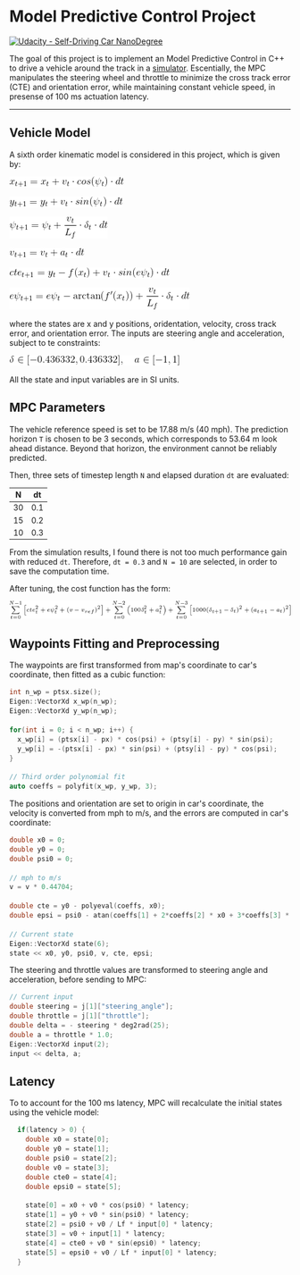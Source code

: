 # Model Predictive Control Project
[![Udacity - Self-Driving Car NanoDegree](https://s3.amazonaws.com/udacity-sdc/github/shield-carnd.svg)](http://www.udacity.com/drive)

The goal of this project is to implement an Model Predictive Control in C++ to drive a vehicle around the track in a [simulator](https://github.com/udacity/self-driving-car-sim). Escentially, the MPC manipulates the steering wheel and throttle to minimize the cross track error (CTE) and orientation error, while maintaining constant vehicle speed, in presense of 100 ms actuation latency.

[//]: # (Image References)

[image1]: ./images/x.png
[image2]: ./images/y.png
[image3]: ./images/psi.png
[image4]: ./images/v.png
[image5]: ./images/cte.png
[image6]: ./images/epsi.png
[image7]: ./images/input.png
[image8]: ./images/cost_fun.png

---

## Vehicle Model

A sixth order kinematic model is considered in this project, which is given by:

![alt text][image1]

![alt text][image2]

![alt text][image3]

![alt text][image4]

![alt text][image5]

![alt text][image6]

where the states are x and y positions, oridentation, velocity, cross track error, and orientation error. The inputs are steering angle and acceleration, subject to te constraints:

![alt text][image7]

All the state and input variables are in SI units.

## MPC Parameters

The vehicle reference speed is set to be 17.88 m/s (40 mph). The prediction horizon `T` is chosen to be 3 seconds, which corresponds to 53.64 m look ahead distance. Beyond that horizon, the environment cannot be reliably predicted.

Then, three sets of timestep length `N` and elapsed duration `dt` are evaluated:

| N   | dt    | 
|:---:|:-----:| 
| 30  | 0.1   | 
| 15  | 0.2   | 
| 10  | 0.3   | 

From the simulation results, I found there is not too much performance gain with reduced `dt`. Therefore, `dt = 0.3` and `N = 10` are selected, in order to save the computation time.

After tuning, the cost function has the form:

![alt text][image8]

## Waypoints Fitting and Preprocessing

The waypoints are first transformed from map's coordinate to car's coordinate, then fitted as a cubic function:
```cpp
int n_wp = ptsx.size();
Eigen::VectorXd x_wp(n_wp);
Eigen::VectorXd y_wp(n_wp);

for(int i = 0; i < n_wp; i++) {
  x_wp[i] = (ptsx[i] - px) * cos(psi) + (ptsy[i] - py) * sin(psi);
  y_wp[i] = -(ptsx[i] - px) * sin(psi) + (ptsy[i] - py) * cos(psi);
}

// Third order polynomial fit
auto coeffs = polyfit(x_wp, y_wp, 3);
```

The positions and orientation are set to origin in car's coordinate, the velocity is converted from mph to m/s, and the errors are computed in car's coordinate:
```cpp
double x0 = 0;
double y0 = 0;
double psi0 = 0;

// mph to m/s
v = v * 0.44704;

double cte = y0 - polyeval(coeffs, x0);
double epsi = psi0 - atan(coeffs[1] + 2*coeffs[2] * x0 + 3*coeffs[3] * pow(x0, 2));

// Current state
Eigen::VectorXd state(6);
state << x0, y0, psi0, v, cte, epsi;
```

The steering and throttle values are transformed to steering angle and acceleration, before sending to MPC:
```cpp
// Current input
double steering = j[1]["steering_angle"];
double throttle = j[1]["throttle"];
double delta = - steering * deg2rad(25);
double a = throttle * 1.0;
Eigen::VectorXd input(2);
input << delta, a;
```

## Latency

To to account for the 100 ms latency, MPC will recalculate the initial states using the vehicle model:
```cpp
  if(latency > 0) {
    double x0 = state[0];
    double y0 = state[1];
    double psi0 = state[2];
    double v0 = state[3];
    double cte0 = state[4];
    double epsi0 = state[5];

    state[0] = x0 + v0 * cos(psi0) * latency;
    state[1] = y0 + v0 * sin(psi0) * latency;
    state[2] = psi0 + v0 / Lf * input[0] * latency;
    state[3] = v0 + input[1] * latency;
    state[4] = cte0 + v0 * sin(epsi0) * latency;
    state[5] = epsi0 + v0 / Lf * input[0] * latency;
  }
```
